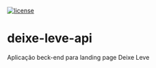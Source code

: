 [![license](https://img.shields.io/github/license/visionmedia/superagent.svg)](LICENSE)

# deixe-leve-api
Aplicação beck-end para landing page Deixe Leve
